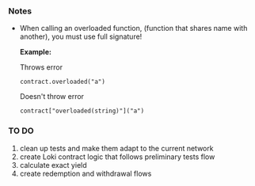 ### Notes

- When calling an overloaded function, (function that shares name with another), you must use full signature!

  **Example:**

  Throws error

  `contract.overloaded("a")`

  Doesn't throw error

  `contract["overloaded(string)"]("a")`

### TO DO

1. clean up tests and make them adapt to the current network
2. create Loki contract logic that follows preliminary tests flow
3. calculate exact yield
4. create redemption and withdrawal flows
